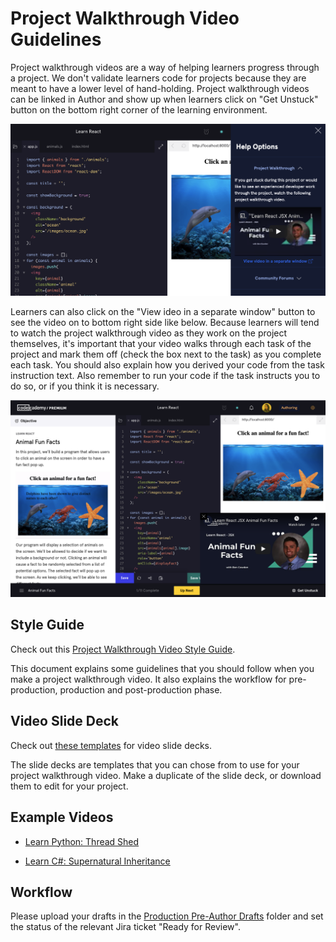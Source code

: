 # Project Walkthrough Video Guidelines

Project walkthrough videos are a way of helping learners progress through a project. We don't validate learners code for projects because they are meant to have a lower level of hand-holding. Project walkthrough videos can be linked in Author and show up when learners click on "Get Unstuck" button on the bottom right corner of the learning environment.

![Get Unstuck window](_img/get-unstuck.png)

Learners can also click on the "View ideo in a separate window" button to see the video on to bottom right side like below. Because learners will tend to watch the project walkthrough video as they work on the project themselves, it's important that your video walks through each task of the project and mark them off (check the box next to the task) as you complete each task. You should also explain how you derived your code from the task instruction text. Also remember to run your code if the task instructs you to do so, or if you think it is necessary.

![Project walkthrough video](_img/project-walkthrough.png)

## Style Guide

Check out this [Project Walkthrough Video Style Guide](https://docs.google.com/document/d/1XH0Z3DxWzP6EOMm8tKqBI5H3oj1Hj8jhIQQe-Xhi09g/edit?usp=sharing).

This document explains some guidelines that you should follow when you make a project walkthrough video. It also explains the workflow for pre-production, production and post-production phase.

## Video Slide Deck

Check out [these templates](https://docs.google.com/presentation/d/1QMbmjEI4S-1bR9ohyxkFYsmU5KYbdxZDEz7OpWE01Zs/edit?usp=sharing) for video slide decks. 

The slide decks are templates that you can chose from to use for your project walkthrough video. Make a duplicate of the slide deck, or download them to edit for your project. 

## Example Videos

* [Learn Python: Thread Shed](https://www.youtube.com/watch?v=x1AxPYJwHCw)

* [Learn C#: Supernatural Inheritance](https://www.youtube.com/watch?v=vQknhZBG4rU)

## Workflow

Please upload your drafts in the [Production Pre-Author Drafts](https://drive.google.com/drive/u/0/folders/1mSFh3MXdzaQ8txVUZszyabgDhhKI43Y7) folder and set the status of the relevant Jira ticket "Ready for Review".